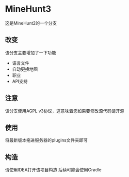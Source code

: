 # MineHunt3

这是MineHunt2的一个分支

## 改变

该分支主要增加了一下功能

* 语言文件
* 自动更换地图
* 职业
* API支持

## 注意

该分支使用AGPL v3协议，这意味着您如果要修改源代码请开源

## 使用

将最新版本拖进服务器的plugins文件夹即可

## 构造

请使用IDEA打开该项目构造
后续可能会使用Gradle

